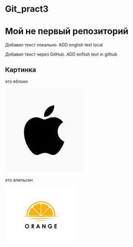 # Git_pract3
# Мой не первый репозиторий

Добавил текст локально. ADD english text local

Добавил текст через GitHub. ADD enflish text in github

## Картинка
это яблоко

![Это яблоко](Apple.jpg)

это апельсин

![Это яблоко](orange.jpg)